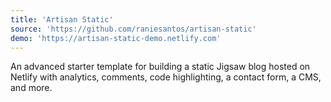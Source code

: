 ```yaml
---
title: 'Artisan Static'
source: 'https://github.com/raniesantos/artisan-static'
demo: 'https://artisan-static-demo.netlify.com'
---
```

An advanced starter template for building a static Jigsaw blog hosted on Netlify with analytics, comments, code highlighting, a contact form, a CMS, and more.
